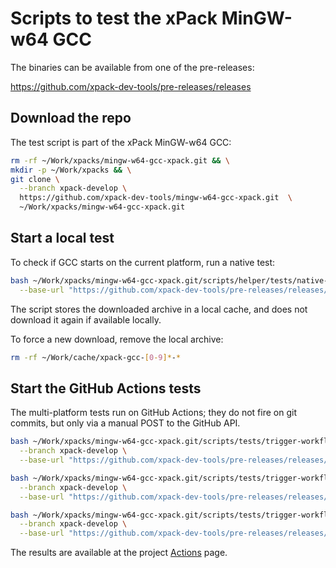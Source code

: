 # Scripts to test the xPack MinGW-w64 GCC

The binaries can be available from one of the pre-releases:

<https://github.com/xpack-dev-tools/pre-releases/releases>

## Download the repo

The test script is part of the xPack MinGW-w64 GCC:

```sh
rm -rf ~/Work/xpacks/mingw-w64-gcc-xpack.git && \
mkdir -p ~/Work/xpacks && \
git clone \
  --branch xpack-develop \
  https://github.com/xpack-dev-tools/mingw-w64-gcc-xpack.git  \
  ~/Work/xpacks/mingw-w64-gcc-xpack.git
```

## Start a local test

To check if GCC starts on the current platform, run a native test:

```sh
bash ~/Work/xpacks/mingw-w64-gcc-xpack.git/scripts/helper/tests/native-test.sh \
  --base-url "https://github.com/xpack-dev-tools/pre-releases/releases/download/test/"
```

The script stores the downloaded archive in a local cache, and
does not download it again if available locally.

To force a new download, remove the local archive:

```sh
rm -rf ~/Work/cache/xpack-gcc-[0-9]*-*
```

## Start the GitHub Actions tests

The multi-platform tests run on GitHub Actions; they do not fire on
git commits, but only via a manual POST to the GitHub API.

```sh
bash ~/Work/xpacks/mingw-w64-gcc-xpack.git/scripts/tests/trigger-workflow-test-native.sh \
  --branch xpack-develop \
  --base-url "https://github.com/xpack-dev-tools/pre-releases/releases/download/test/"

bash ~/Work/xpacks/mingw-w64-gcc-xpack.git/scripts/tests/trigger-workflow-test-docker-linux-intel.sh \
  --branch xpack-develop \
  --base-url "https://github.com/xpack-dev-tools/pre-releases/releases/download/test/"

bash ~/Work/xpacks/mingw-w64-gcc-xpack.git/scripts/tests/trigger-workflow-test-docker-linux-arm.sh \
  --branch xpack-develop \
  --base-url "https://github.com/xpack-dev-tools/pre-releases/releases/download/test/"
```

The results are available at the project
[Actions](https://github.com/xpack-dev-tools/mingw-w64-gcc-xpack/actions/) page.
